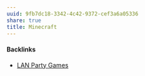 ```yaml
---
uuid: 9fb7dc18-3342-4c42-9372-cef3a6a05336
share: true
title: Minecraft
---
```

#### Backlinks

* [LAN Party Games](/f5c3c4e3-e1e1-423b-87f6-f961e2799096)